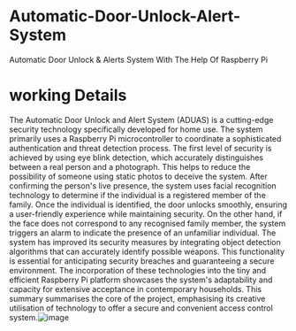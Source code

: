 # Automatic-Door-Unlock-Alert-System
Automatic Door Unlock &amp; Alerts System With The Help Of Raspberry Pi
# working Details
The Automatic Door Unlock and Alert System (ADUAS) is a cutting-edge security technology specifically developed for home use. The system primarily uses a Raspberry Pi microcontroller to coordinate a sophisticated authentication and threat detection process. The first level of security is achieved by using eye blink detection, which accurately distinguishes between a real person and a photograph. This helps to reduce the possibility of someone using static photos to deceive the system. After confirming the person's live presence, the system uses facial recognition technology to determine if the individual is a registered member of the family. Once the individual is identified, the door unlocks smoothly, ensuring a user-friendly experience while maintaining security. On the other hand, if the face does not correspond to any recognised family member, the system triggers an alarm to indicate the presence of an unfamiliar individual. The system has improved its security measures by integrating object detection algorithms that can accurately identify possible weapons. This functionality is essential for anticipating security breaches and guaranteeing a secure environment. The incorporation of these technologies into the tiny and efficient Raspberry Pi platform showcases the system's adaptability and capacity for extensive acceptance in contemporary households. This summary summarises the core of the project, emphasising its creative utilisation of technology to offer a secure and convenient access control system.![image](https://github.com/bhattieysa/Automatic-Door-Unlock-Alert-System/assets/89656526/b2cc08ea-0345-412f-b50d-45a5a8b738ee)

